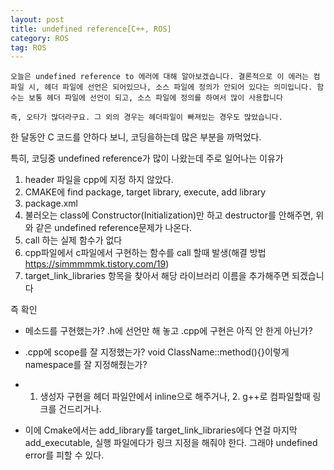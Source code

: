 ```yaml
---
layout: post
title: undefined reference[C++, ROS]
category: ROS
tag: ROS
---
```


```
오늘은 undefined reference to 에러에 대해 알아보겠습니다. 결론적으로 이 에러는 컴파일 시, 헤더 파일에 선언은 되어있으나, 소스 파일에 정의가 안되어 있다는 의미입니다. 함수는 보통 헤더 파일에 선언이 되고, 소스 파일에 정의를 하여서 많이 사용합니다

즉, 오타가 많더라구요. 그 외의 경우는 헤더파일이 빠져있는 경우도 많았습니다.

```

한 달동안 C 코드를 안하다 보니, 코딩을하는데 많은 부분을 까먹었다.

특히, 코딩중 undefined reference가 많이 나왔는데 주로 일어나는 이유가

1. header 파일을 cpp에 지정 하지 않았다.
2. CMAKE에 find package, target library, execute, add library
3. package.xml
4. 불러오는 class에 Constructor(Initialization)만 하고 destructor를 안해주면, 위와 같은 undefined reference문제가 나온다.
5. call 하는 실제 함수가 없다
6. cpp파일에서 c파일에서 구현하는 함수를 call 할때 발생(해결 방법 https://simmmmmk.tistory.com/19)
7. target_link_libraries 항목을 찾아서 해당 라이브러리 이름을 추가해주면 되겠습니다



즉 확인

- 메소드를 구현했는가? .h에 선언만 해 놓고 .cpp에 구현은 아직 안 한게 아닌가?

- .cpp에 scope를 잘 지정했는가? void ClassName::method(){}이렇게 namespace를 잘 지정해줬는가?

- 1. 생성자 구현을 헤더 파일안에서 inline으로 해주거나, 2. g++로 컴파일할때 링크를 건드리거나.

- 이에 Cmake에서는 add_library를 target_link_libraries에다 연걸 마지막 add_executable, 실행 파일에다가 링크 지정을 해줘야 한다. 그래야 undefined error를 피할 수 있다.
